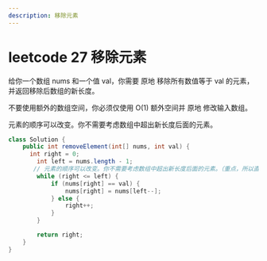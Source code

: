 ```yaml
---
description: 移除元素
---
```


# leetcode 27 移除元素

给你一个数组 nums 和一个值 val，你需要 原地 移除所有数值等于 val 的元素，并返回移除后数组的新长度。

不要使用额外的数组空间，你必须仅使用 O(1) 额外空间并 原地 修改输入数组。

元素的顺序可以改变。你不需要考虑数组中超出新长度后面的元素。

```java
class Solution {
    public int removeElement(int[] nums, int val) {
      int right = 0;
        int left = nums.length - 1;
       // 元素的顺序可以改变。你不需要考虑数组中超出新长度后面的元素。（重点，所以直接置换即可）
        while (right <= left) {
            if (nums[right] == val) {
                nums[right] = nums[left--];
            } else {
                right++;
            }
        }

        return right;
    }
}
```
